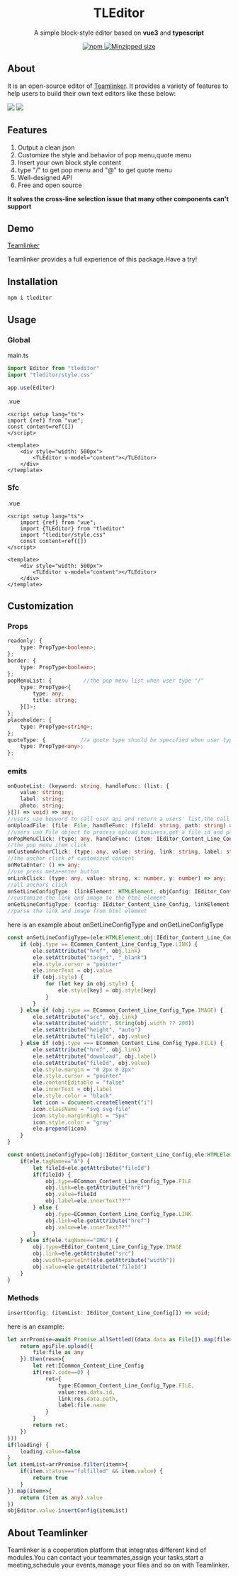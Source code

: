 <h1 align="center">
TLEditor
</h1>
<p align="center">
A simple block-style editor based on <b>vue3</b> and <b>typescript</b>
</p>

<p align="center">
  <a href="https://www.npmjs.com/package/tleditor">
    <img src="https://flat.badgen.net/npm/v/tleditor?icon=npm" alt="npm"/>
  </a>
  <a href="https://www.npmjs.com/package/tleditor">
    <img src="https://flat.badgen.net/bundlephobia/minzip/tleditor?color=green" alt="Minzipped size"/>
  </a>
</p>

## About
It is an open-source editor of [Teamlinker](https://team-linker.com). It provides a variety of features to help users to build their own text editors like these below:

![](https://team-linker.com/assets/exampleWiki1-fade1060.png)
![](https://team-linker.com/assets/exampleIM2-1c2642fb.png)

## Features
1. Output a clean json
2. Customize the style and behavior of pop menu,quote menu
3. Insert your own block style content
4. type "/" to get pop menu and "@" to get quote menu
5. Well-designed API
6. Free and open source

**It solves the cross-line selection issue that many other components can't support**

## Demo
[Teamlinker](https://team-linker.com)

Teamlinker provides a full experience of this package.Have a try!

## Installation
```shell
npm i tleditor
```
## Usage

### Global
main.ts
```typescript
import Editor from "tleditor"
import "tleditor/style.css"

app.use(Editor)
```
.vue
```vue
<script setup lang="ts">
import {ref} from "vue";
const content=ref([])
</script>

<template>
	<div style="width: 500px">
		<TLEditor v-model="content"></TLEditor>
	</div>
</template>
```

### Sfc
.vue
```vue
<script setup lang="ts">
	import {ref} from "vue";
	import {TLEditor} from "tleditor"
	import "tleditor/style.css"
	const content=ref([])
</script>

<template>
	<div style="width: 500px">
		<TLEditor v-model="content"></TLEditor>
	</div>
</template>
```

## Customization
### Props
```typescript
readonly: {
    type: PropType<boolean>;
};
border: {
    type: PropType<boolean>;
};
popMenuList: {          //the pop menu list when user type "/"
    type: PropType<{
        type: any;
        title: string;
    }[]>;
};
placeholder: {
    type: PropType<string>;
};
quoteType: {           //a quote type should be specified when user type "@"
    type: PropType<any>;
};
```

### emits
```typescript
onQuoteList: (keyword: string, handleFunc: (list: {
    value: string;
    label: string;
    photo: string;
}[]) => void) => any;
//users use keyword to call user api and return a users' list,the call handleFunc to complete this search
onUploadFile: (file: File, handleFunc: (fileId: string, path: string) => void) => any;
//users use File object to process upload business,get a file id and path ,then call handleFunc to complete this upload
onPopMenuClick: (type: any, handleFunc: (item: IEditor_Content_Line_Config) => void) => any;
//the pop menu item click
onCustomAnchorClick: (type: any, value: string, link: string, label: string) => any;
//the anchor click of customized content 
onMetaEnter: () => any;
//use press meta+enter button
onLinkClick: (type: any, value: string, x: number, y: number) => any;
//all anchors click
onSetLineConfigType: (linkElement: HTMLElement, objConfig: IEditor_Content_Line_Config) => any;
//customize the link and image to the html element
onGetLineConfigType: (config: IEditor_Content_Line_Config, linkElement: HTMLElement) => any;
//parse the link and image from html element
```
here is an example about onSetLineConfigType and onGetLineConfigType
```typescript
const onSetLineConfigType=(ele:HTMLElement,obj:IEditor_Content_Line_Config)=> {
    if (obj.type == ECommon_Content_Line_Config_Type.LINK) {
        ele.setAttribute("href", obj.link)
        ele.setAttribute("target", "_blank")
        ele.style.cursor = "pointer"
        ele.innerText = obj.value
        if (obj.style) {
            for (let key in obj.style) {
                ele.style[key] = obj.style[key]
            }
        }
    } else if (obj.type == ECommon_Content_Line_Config_Type.IMAGE) {
        ele.setAttribute("src", obj.link)
        ele.setAttribute("width", String(obj.width ?? 200))
        ele.setAttribute("height", "auto")
        ele.setAttribute("fileId", obj.value)
    } else if (obj.type === ECommon_Content_Line_Config_Type.FILE) {
        ele.setAttribute("href", obj.link)
        ele.setAttribute("download", obj.label)
        ele.setAttribute("fileId", obj.value)
        ele.style.margin = "0 2px 0 2px"
        ele.style.cursor = "pointer"
        ele.contentEditable = "false"
        ele.innerText = obj.label
        ele.style.color = "black"
        let icon = document.createElement("i")
        icon.className = "svg svg-file"
        icon.style.marginRight = "5px"
        icon.style.color = "gray"
        ele.prepend(icon)
    }
}

const onGetLineConfigType=(obj:IEditor_Content_Line_Config,ele:HTMLElement)=>{
    if(ele.tagName=="A") {
        let fileId=ele.getAttribute("fileId")
        if(fileId) {
            obj.type=ECommon_Content_Line_Config_Type.FILE
            obj.link=ele.getAttribute("href")
            obj.value=fileId
            obj.label=ele.innerText??""
        } else {
            obj.type=ECommon_Content_Line_Config_Type.LINK
            obj.link=ele.getAttribute("href")
            obj.value=ele.innerText??""
        }
    } else if(ele.tagName=="IMG") {
        obj.type=EEditor_Content_Line_Config_Type.IMAGE
        obj.link=ele.getAttribute("src")
        obj.width=parseInt(ele.getAttribute("width"))
        obj.value=ele.getAttribute("fileId")
    }
}
```

### Methods
```typescript
insertConfig: (itemList: IEditor_Content_Line_Config[]) => void;
```
here is an example:
```typescript
let arrPromise=await Promise.allSettled((data.data as File[]).map(file=>{
    return apiFile.upload({
        file:file as any
    }).then(res=>{
        let ret:ICommon_Content_Line_Config
        if(res?.code==0) {
            ret={
                type:ECommon_Content_Line_Config_Type.FILE,
                value:res.data.id,
                link:res.data.path,
                label:file.name
            }
        }
        return ret;
    })
}))
if(loading) {
    loading.value=false
}
let itemList=arrPromise.filter(item=>{
    if(item.status==="fulfilled" && item.value) {
        return true
    }
}).map(item=>{
    return (item as any).value
})
objEditor.value.insertConfig(itemList)
```
## About Teamlinker
Teamlinker is a cooperation platform that integrates different kind of modules.You can contact your teammates,assign your tasks,start a meeting,schedule your events,manage your files and so on with Teamlinker.
